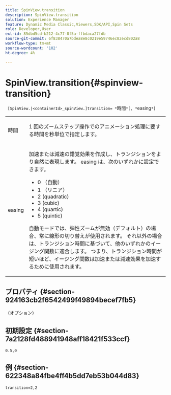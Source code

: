 ```yaml
---
title: SpinView.transition
description: SpinView.transition
solution: Experience Manager
feature: Dynamic Media Classic,Viewers,SDK/API,Spin Sets
role: Developer,User
exl-id: 85dbd5cd-b212-4c77-8f5a-ffbdaca27fdb
source-git-commit: 6f838470a7bdea8e8c0219e59746ec82ecd802a8
workflow-type: tm+mt
source-wordcount: '102'
ht-degree: 4%

---
```


# SpinView.transition{#spinview-transition}

` [SpinView.|<containerId>_spinView.]transition= *`時間`*[, *`easing`*]`

<table id="table_9E7BB12BF371419F88DD4D24EF04632C"> 
 <tbody> 
  <tr> 
   <td colname="col1"> <p> <span class="codeph"><span class="varname"> 時間</span></span> </p> </td> 
   <td colname="col2"> <p> 1 回のズームステップ操作でのアニメーション処理に要する時間を秒単位で指定します。 </p> </td> 
  </tr> 
  <tr> 
   <td colname="col1"> <p> <span class="codeph"><span class="varname"> easing</span></span> </p> </td> 
   <td colname="col2"> <p> 加速または減速の錯覚効果を作成し、トランジションをより自然に表現します。 easing は、次のいずれかに設定できます。 </p> <p> 
     <ul id="ul_DA0D1CF2F2484410BFCCACA86661702E"> 
      <li id="li_93A2D53A53314D9594CEDC9EB20381D4">0 （自動） </li> 
      <li id="li_AD6A1F03DE544959BC4AA0DD97494F8C"> 1 （リニア） </li> 
      <li id="li_816A3CE796E3415B9650DDA204412A6A"> 2 (quadratic) </li> 
      <li id="li_EF00BF6CA2AA48FEB54015FFBA9F8DD4"> 3 (cubic) </li> 
      <li id="li_F3CB7F0821AF489C84A0CA155F5031A2"> 4 (quartic) </li> 
      <li id="li_F5B844DAF4CC453CA58BF09A660D139F"> 5 (quintic) </li> 
     </ul> </p> <p>自動モードでは、弾性ズームが無効（デフォルト）の場合、常に線形の切り替えが使用されます。 それ以外の場合は、トランジション時間に基づいて、他のいずれかのイージング関数に適合します。 つまり、トランジション時間が短いほど、イージング関数は加速または減速効果を加速するために使用されます。 </p> </td> 
  </tr> 
 </tbody> 
</table>

## プロパティ {#section-924163cb2f6542499f49894becef7fb5}

（オプション）

## 初期設定 {#section-7a2128fd488941948aff18421f533ccf}

`0.5,0`

## 例 {#section-622348a84fbe4ff4b5dd7eb53b044d83}

`transition=2,2`
